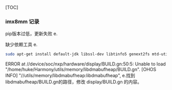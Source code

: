 [TOC]



### imx8mm 记录
pip版本过低，更新失败
e.

缺少依赖工具
e.
```bash
sudo apt-get install default-jdk libssl-dev libtinfo5 genext2fs mtd-utils scons gcc-arm-none-eabi gcc-arm-linux-gnueabi
```

ERROR at //device/soc/nxp/hardware/display/BUILD.gn:50:5: Unable to load "/home/huke/Harmony/utils/memory/libdmabufheap/BUILD.gn".
[OHOS INFO]     "//utils/memory/libdmabufheap:libdmabufheap",
e.找到 libdmabufheap/BUILD.gn的路径，修改 display/BUILD.gn 的内容。
